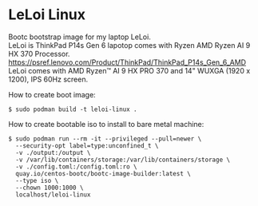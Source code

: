 # LeLoi Linux 

Bootc bootstrap image for my laptop LeLoi.     
LeLoi is ThinkPad P14s Gen 6 lapotop comes with Ryzen AMD Ryzen AI 9 HX 370 Processor.  
https://psref.lenovo.com/Product/ThinkPad/ThinkPad_P14s_Gen_6_AMD  
LeLoi comes with AMD Ryzen™ AI 9 HX PRO 370 and 14" WUXGA (1920 x 1200), IPS 60Hz screen.

How to create boot image:  
```
$ sudo podman build -t leloi-linux .
```

How to create bootable iso to install to bare metal machine: 
```
$ sudo podman run --rm -it --privileged --pull=newer \
  --security-opt label=type:unconfined_t \
  -v ./output:/output \
  -v /var/lib/containers/storage:/var/lib/containers/storage \
  -v ./config.toml:/config.toml:ro \
  quay.io/centos-bootc/bootc-image-builder:latest \
  --type iso \
  --chown 1000:1000 \
  localhost/leloi-linux
```  

 

  
